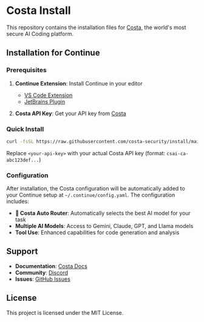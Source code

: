 # Costa Install

This repository contains the installation files for [Costa](https://costa.app), the world's most secure AI Coding platform.

## Installation for Continue

### Prerequisites

1. **Continue Extension**: Install Continue in your editor
   - [VS Code Extension](https://marketplace.visualstudio.com/items?itemName=Continue.continue)
   - [JetBrains Plugin](https://plugins.jetbrains.com/plugin/22707-continue)

2. **Costa API Key**: Get your API key from [Costa](https://costa.app)

### Quick Install

```bash
curl -fsSL https://raw.githubusercontent.com/costa-security/install/main/continue/init.sh | bash -s -- <your-api-key>
```

Replace `<your-api-key>` with your actual Costa API key (format: `csai-ca-abc123def...`)

### Configuration

After installation, the Costa configuration will be automatically added to your Continue setup at `~/.continue/config.yaml`. The configuration includes:

- **💫 Costa Auto Router**: Automatically selects the best AI model for your task
- **Multiple AI Models**: Access to Gemini, Claude, GPT, and Llama models
- **Tool Use**: Enhanced capabilities for code generation and analysis

## Support

- **Documentation**: [Costa Docs](https://docs.costa.security)
- **Community**: [Discord](https://discord.com/invite/B6NPUAgYmH)
- **Issues**: [GitHub Issues](https://github.com/costa-security/install/issues)

## License

This project is licensed under the MIT License.
